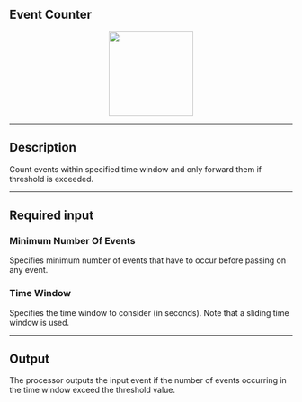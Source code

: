 <!--
  ~ Licensed to the Apache Software Foundation (ASF) under one or more
  ~ contributor license agreements.  See the NOTICE file distributed with
  ~ this work for additional information regarding copyright ownership.
  ~ The ASF licenses this file to You under the Apache License, Version 2.0
  ~ (the "License"); you may not use this file except in compliance with
  ~ the License.  You may obtain a copy of the License at
  ~
  ~    http://www.apache.org/licenses/LICENSE-2.0
  ~
  ~ Unless required by applicable law or agreed to in writing, software
  ~ distributed under the License is distributed on an "AS IS" BASIS,
  ~ WITHOUT WARRANTIES OR CONDITIONS OF ANY KIND, either express or implied.
  ~ See the License for the specific language governing permissions and
  ~ limitations under the License.
  ~
  -->

## Event Counter

<p align="center"> 
    <img src="icon.png" width="150px;" class="pe-image-documentation"/>
</p>

***

## Description
Count events within specified time window and only forward them if threshold is exceeded.

***

## Required input
### Minimum Number Of Events
Specifies minimum number of events that have to occur before passing on any event.

### Time Window
Specifies the time window to consider (in seconds). Note that a sliding time window is used.

***

## Output
The processor outputs the input event if the number of events occurring in the time window exceed the threshold value.